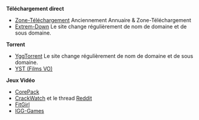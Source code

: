 __**Téléchargement direct**__
- [Zone-Téléchargement](https://www1.zone-telechargements.net/) Anciennement Annuaire & Zone-Téléchargement
- [Extrem-Down](https://wvw.extreme-down.xyz/) Le site change régulièrement de nom de domaine et de sous domaine.

__**Torrent**__
- [YggTorrent](https://www2.yggtorrent.ws/) Le site change régulièrement de nom de domaine et de sous domaine.
- [YST (Films VO)](https://yst.am/)


__**Jeux Vidéo**__
- [CorePack](http://corepacks.com/)
- [CrackWatch](https://crackwatch.com/) et le thread [Reddit](https://www.reddit.com/r/CrackWatch/)
- [FitGirl](http://fitgirl-repacks.site/)
- [IGG-Games](http://igg-games.com/)
